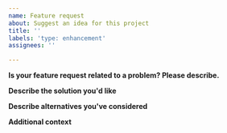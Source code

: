 ```yaml
---
name: Feature request
about: Suggest an idea for this project
title: ''
labels: 'type: enhancement'
assignees: ''

---
```


<!---
Thank you for contributing an idea to this project!

Please see our [OSS process document](https://github.com/honeycombio/home/blob/main/Opsramp-oss-lifecycle-and-practices.md#) to get an idea of how we operate.
--->

**Is your feature request related to a problem? Please describe.**


**Describe the solution you'd like**


**Describe alternatives you've considered**


**Additional context**
